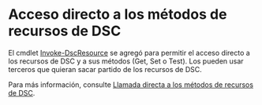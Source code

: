 # Acceso directo a los métodos de recursos de DSC


El cmdlet [Invoke-DscResource](https://technet.microsoft.com/en-us/library/mt517869.aspx) se agregó para permitir el acceso directo a los recursos de DSC y a sus métodos (Get, Set o Test). Los pueden usar terceros que quieran sacar partido de los recursos de DSC.

Para más información, consulte [Llamada directa a los métodos de recursos de DSC](https://msdn.microsoft.com/powershell/dsc/directcallresource).



<!--HONumber=Aug16_HO3-->


